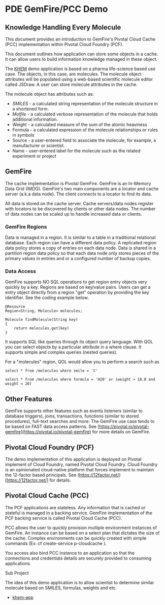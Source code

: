 # PDE GemFire/PCC Demo
## Knowledge Handling Every Molecule

This document provides an introduction to GemFire's Pivotal Cloud Cache (PCC)
implementation within Pivotal Cloud Foundry (PCF).

This document outlines how application can store some objects in a cache. It can allow users
to build information knowledge managed in these object.

The [KHEM](https://khemapp.pcfbeta.io/) demo application is based on a pharma life-science based use case.
The objects, in this case, are molecules. The molecule object attributes will
be populated using a web-based scientific molecule editor called JSDraw.
A user can store molecule attributes in the cache.

The molecule object has attributes such as:

- *SMILES* - a calculated string representation of the molecule structure in a shortened form.
- *Molfile* - a calculated verbose representation of the molecule that holds additional information.
- Weight - a calculated measure of the sum of the atomic heaviness
- Formula - a calculated expression of the molecule relationships or rules in symbols
- Source - a user-entered field to associate the molecule, for example, a manufacturer or scientist.
- Name - user-entered label for the molecule such as the related experiment or project

## GemFire

The cache implementation is Pivotal GemFire. GemFire is an In-Memory Data Grid (IMDG).
GemFire's two main components are a locator and cache server (a.k.a data node).
The client connects to a locator to find its data.  

All data is stored on the cache server. Cache servers/data nodes register with locators
to be discovered by clients or other data nodes. The number of data nodes can be
scaled up to handle increased data or clients.

### GemFire Regions

Data is managed in a region. It is similar to a table in a traditional
relational database. Each region can have a different data policy. A replicated region data policy stores a copy of entries on each data node. Data is shared in a partition region
data policy so that each data node only stores pieces of the primary values in entries and or a
configured number of backup copies.

### Data Access

GemFire supports NO SQL operations to get region entry objects very quickly by a key.
Regions are based on key/value pairs. Users can get a
entry object directly from a region "get" operation by providing the key identifier.
See the coding example below.


    @Resource
    Region<String, Molecule> molecules;

    Molecule findMolecule(String key)
    {
        return molecules.get(key)
    }

It supports SQL like
queries through its object query language.  With QOL you can select objects by a particular
attribute in a where clause. It supports simple and complex queries (nested queries).

For a "molecules" region, QOL would allow you to perform a search such as

    select * from /molecules where smile = 'C'

    select * from /molecules where formula = 'H20' or (weight > 18.0 and weight < 20)





## Other Features

GemFire supports other features such as events listeners (similar to database triggers), joins, transactions, functions (similar to stored procedures), full-text searches and more. The GemFire use case tends to be based on FAST data access patterns. See [https://pivotal.io/pivotal-gemfire](https://pivotal.io/pivotal-gemfire) for more details on GemFire.

## Pivotal Cloud Foundry (PCF)

The demo implementation of this application is deployed on Pivotal implement of Cloud
Foundry, named Pivotal Cloud Foundry. Cloud Foundry is an opinionated cloud-native
platform that forces implement to maintain the 12-factor based principals.
See (https://12factor.net/)[https://12factor.net/] for details.

## Pivotal Cloud Cache (PCC)

The PCF applications are stateless. Any information that is cached or stateful is
managed in a backing service. GemFire implementation of the PCF backing service
is called Pivotal Cloud Cache (PCC).

PCC allows the user to quickly provision multiple environment instances of GemFire.
An instance can be based on a select plan that dictates the size of the cache.
Complex environments can be quickly created with simple commands
(Ex: cf create-service p-cloudcache <plan> <name>).

You access also bind PCC instance to an application so that the connections and
credentials details are securely provided to consuming applications.


Sub Project

The idea of this demo application is to allow scientist to determine similar molecule based
on SMILES, formulas, weights and etc.

- [khem-app](https://github.com/ggreen/khem/tree/master/khem-app)
